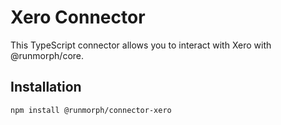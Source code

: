# Xero Connector

This TypeScript connector allows you to interact with Xero with @runmorph/core.

## Installation

```bash
npm install @runmorph/connector-xero
```
